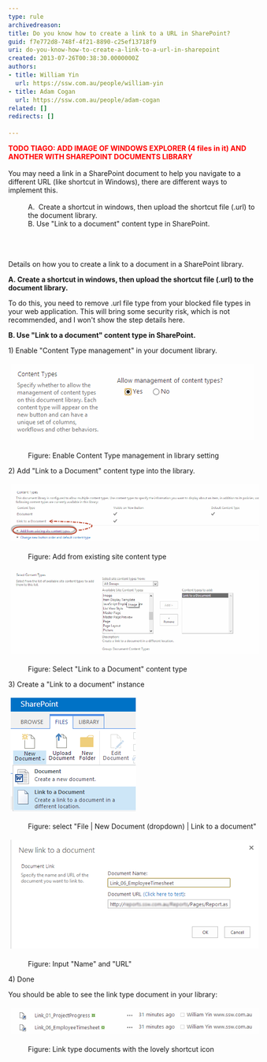 ```yaml
---
type: rule
archivedreason: 
title: Do you know how to create a link to a URL in SharePoint?
guid: f7e772d8-748f-4f21-8890-c25ef13718f9
uri: do-you-know-how-to-create-a-link-to-a-url-in-sharepoint
created: 2013-07-26T00:38:30.0000000Z
authors:
- title: William Yin
  url: https://ssw.com.au/people/william-yin
- title: Adam Cogan
  url: https://ssw.com.au/people/adam-cogan
related: []
redirects: []

---
```



<div><span style="color:#ff0000;font-size:14.4px;font-weight:bold;">​TODO TIAGO: ADD IMAGE OF WINDOWS EXPLORER (4 files in it) AND ANOTHER WITH SHAREPOINT DOCUMENTS LIBRARY​</span></div><div><br></div><div>You may need a link in a SharePoint document to help you navigate to a different URL (like shortcut in Windows), there are different ways to implement this.<div><br><div><dd class="ssw15-rteElement-FigureBad">A.  Create a shortcut in windows, then upload the shortcut file (.url) to the document library.</dd><dd class="ssw15-rteElement-FigureGood">B. Use "Link to a document" content type in SharePoint.</dd><br></div></div></div>
<br><excerpt class='endintro'></excerpt><br>
<p class="ssw15-rteElement-P">Details on how you to create a link to a document in a SharePoint library.</p><p class="ssw15-rteElement-P"><strong>A. Create a shortcut in windows, then upload the shortcut file (.url) to the document library. </strong></p><p class="ssw15-rteElement-P">To do this, you need to remove .url file type from your blocked file types in your web application. This will bring some security risk, which is not recommended, and I won't show the step details here.</p><p class="ssw15-rteElement-P"><strong>B. Use "Link to a document" content type in SharePoint.</strong><br></p><p class="ssw15-rteElement-P">1) Enable "Content Type management" in your document library.</p><dl class="ssw15-rteElement-ImageArea"><img alt="EnableContentTypeDocument.png" src="EnableContentTypeDocument.png" style="margin:5px;" /></dl><dd class="ssw15-rteElement-FigureNormal">Figure: Enable Content Type management in library setting</dd><p class="ssw15-rteElement-P">2) Add "Link to a Document" content type into the library.</p><dl class="ssw15-rteElement-ImageArea"><img alt="AddExistContentType.png" src="AddExistContentType.png" style="margin:5px;width:650px;" /></dl><dd class="ssw15-rteElement-FigureNormal">Figure: Add from existing site content type</dd><dl class="ssw15-rteElement-ImageArea"><img alt="SelectLinkToADocumentType.png" src="SelectLinkToADocumentType.png" style="margin:5px;width:650px;" /></dl><dd class="ssw15-rteElement-FigureNormal">Figure: Select "Link to a Document" content type</dd><p>3) Create a "Link to a document" instance<br></p><dl class="ssw15-rteElement-ImageArea"><img alt="CreateLinkToADocumentInstance.png" src="CreateLinkToADocumentInstance.png" style="margin:5px;" /></dl><dd class="ssw15-rteElement-FigureNormal">Figure: select "File | New Document (dropdown) | Link to a document"</dd><dl class="ssw15-rteElement-ImageArea"><img alt="InputLinkUrlAndName.png" src="InputLinkUrlAndName.png" style="margin:5px;" /></dl><dd class="ssw15-rteElement-FigureNormal">Figure: Input "Name" and "URL"</dd><p class="ssw15-rteElement-P">4) Done<br></p><p class="ssw15-rteElement-P">You should be able to see the link type document in your library:</p><dl class="ssw15-rteElement-ImageArea"><img alt="LinksTypeDocumentsWithShortcutIcon.png" src="LinksTypeDocumentsWithShortcutIcon.png" data-pin-nopin="true" style="margin:5px;" /></dl><dd class="ssw15-rteElement-FigureNormal">Figure: Link type documents with the lovely shortcut icon</dd>



